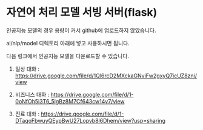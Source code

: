 # 자연어 처리 모델 서빙 서버(flask)

인공지능 모델의 경우 용량이 커서 github에 업로드하지 않았습니다.

ai/nlp/model 디렉토리 아래에 넣고 사용하시면 됩니다.

다음 링크에서 인공지능 모델을 다운로드할 수 있습니다.

1. 일상 대화 : https://drive.google.com/file/d/1Ql6rcD2MXckaGNviFw2gxyQ7icUZ8zni/view

3. 비즈니스 대화 : https://drive.google.com/file/d/1-0oNfOh5i3T6_5lgBz8M7Cf643cw14v7/view

3. 진료 대화 : https://drive.google.com/file/d/1-DTaqoFbwuyQEypBwU27Lopvb8l6Dhem/view?usp=sharing
